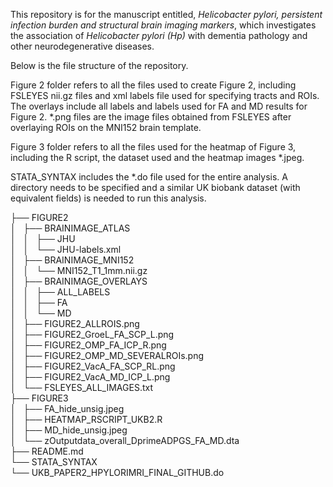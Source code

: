 This repository is for the manuscript entitled, *Helicobacter pylori, persistent infection burden and structural brain imaging markers*,  which investigates the association of *Helicobacter pylori (Hp)* with dementia pathology and other neurodegenerative diseases. 

Below is the file structure of the repository. 

Figure 2 folder refers to all the files used to create Figure 2, including FSLEYES nii.gz files and xml labels file used for specifying tracts and ROIs. The overlays include all labels and labels used for FA and MD results for Figure 2. *.png files are the image files obtained from FSLEYES after overlaying ROIs on the MNI152 brain template.

Figure 3 folder refers to all the files used for the heatmap of Figure 3, including the R script, the dataset used and the heatmap images *.jpeg. 

STATA_SYNTAX includes the *.do file used for the entire analysis. A directory needs to be specified and a similar UK biobank dataset (with equivalent fields) is needed to run this analysis. 

├── FIGURE2  
│   ├── BRAINIMAGE_ATLAS  
│   │   ├── JHU  
│   │   └── JHU-labels.xml  
│   ├── BRAINIMAGE_MNI152  
│   │   └── MNI152_T1_1mm.nii.gz  
│   ├── BRAINIMAGE_OVERLAYS  
│   │   ├── ALL_LABELS  
│   │   ├── FA  
│   │   └── MD  
│   ├── FIGURE2_ALLROIS.png  
│   ├── FIGURE2_GroeL_FA_SCP_L.png  
│   ├── FIGURE2_OMP_FA_ICP_R.png  
│   ├── FIGURE2_OMP_MD_SEVERALROIs.png  
│   ├── FIGURE2_VacA_FA_SCP_RL.png  
│   ├── FIGURE2_VacA_MD_ICP_L.png  
│   └── FSLEYES_ALL_IMAGES.txt  
├── FIGURE3  
│   ├── FA_hide_unsig.jpeg  
│   ├── HEATMAP_RSCRIPT_UKB2.R  
│   ├── MD_hide_unsig.jpeg  
│   └── zOutputdata_overall_DprimeADPGS_FA_MD.dta  
├── README.md  
└── STATA_SYNTAX  
    └── UKB_PAPER2_HPYLORIMRI_FINAL_GITHUB.do  
  
  




